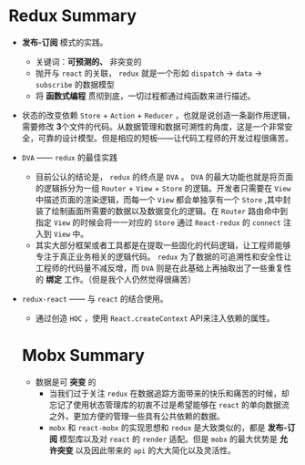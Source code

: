 # Redux Summary

- **发布-订阅** 模式的实践。
    - 关键词：**可预测的、** 非突变的
    - 抛开与 `react` 的关联， `redux` 就是一个形如 `dispatch` → `data` → `subscribe` 的数据模型
    - 将 **函数式编程** 贯彻到底，一切过程都通过纯函数来进行描述。
- 状态的改变依赖 `Store` + `Action` + `Reducer` ，也就是说创造一条副作用逻辑，需要修改 **3**个文件的代码。从数据管理和数据可溯性的角度，这是一个非常安全，可靠的设计模型。但是相应的短板——让代码工程师的开发过程很痛苦。
- `DVA` —— `redux` 的最佳实践
    - 目前公认的结论是， `redux` 的终点是 `DVA` 。 `DVA` 的最大功能也就是将页面的逻辑拆分为一组 `Router` + `View` +  `Store` 的逻辑。开发者只需要在 `View` 中描述页面的渲染逻辑，而每一个 `View` 都会单独享有一个 `Store` ,其中封装了绘制画面所需要的数据以及数据变化的逻辑。在 `Router` 路由命中到指定 `View` 的时候会将一一对应的 `Store` 通过 `React-redux` 的 `connect` 注入到 `View` 中。
    - 其实大部分框架或者工具都是在提取一些固化的代码逻辑，让工程师能够专注于真正业务相关的逻辑代码。 `redux` 为了数据的可追溯性和安全性让工程师的代码量不减反增，而 `DVA` 则是在此基础上再抽取出了一些重复性的 **绑定** 工作。（但是我个人仍然觉得很痛苦）
- `redux-react` —— 与 `react` 的结合使用。
    - 通过创造 `HOC` ，使用 `React.createContext` API来注入依赖的属性。

    # Mobx Summary

    - 数据是可 **突变** 的
        - 当我们过于关注 `redux` 在数据追踪方面带来的快乐和痛苦的时候，却忘记了使用状态管理库的初衷不过是希望能够在 `react` 的单向数据流之外，更加方便的管理一些具有公共依赖的数据。
        - `mobx` 和 `react-mobx` 的实现思想和 `redux` 是大致类似的，都是 **发布-订阅** 模型库以及对 `react` 的 `render` 适配。但是 `mobx` 的最大优势是 **允许突变** 以及因此带来的 `api` 的大大简化以及灵活性。